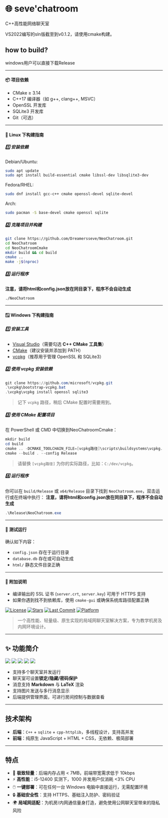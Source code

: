 
# 🌐 seve'chatroom
C++高性能网络聊天室

VS2022编写的sln版截至到v0.1.2，请使用cmake构建。

## how to build?

windows用户可以直接下载Release

---

#### 📦 项目依赖

* CMake ≥ 3.14
* C++17 编译器（如 g++, clang++, MSVC）
* OpenSSL 开发库
* SQLite3 开发库
* Git（可选）

---

#### 🐧 Linux 下构建指南

##### 1️⃣ 安装依赖

Debian/Ubuntu:

```bash
sudo apt update
sudo apt install build-essential cmake libssl-dev libsqlite3-dev
```

Fedora/RHEL:

```bash
sudo dnf install gcc-c++ cmake openssl-devel sqlite-devel
```

Arch:

```bash
sudo pacman -S base-devel cmake openssl sqlite
```

##### 2️⃣ 克隆项目并构建

```bash
git clone https://github.com/Dreamersseve/NeoChatroom.git
cd NeoChatroom
cd NeoChatroomCmake
mkdir build && cd build
cmake ..
make -j$(nproc)
```

##### 3️⃣ 运行程序

**注意，请将html和config.json放在同目录下，程序不会自动生成**
```bash
./NeoChatroom
```

---

#### 🪟 Windows 下构建指南

##### 1️⃣ 安装工具

* [Visual Studio](https://visualstudio.microsoft.com/)（需要勾选 **C++ CMake 工具集**）
* [CMake](https://cmake.org/download/)（建议安装并添加到 PATH）
* [vcpkg](https://github.com/microsoft/vcpkg)（推荐用于管理 OpenSSL 和 SQLite3）

##### 2️⃣ 使用 vcpkg 安装依赖

```powershell
git clone https://github.com/microsoft/vcpkg.git
.\vcpkg\bootstrap-vcpkg.bat
.\vcpkg\vcpkg install openssl sqlite3
```

> 记下 `vcpkg` 路径，稍后 CMake 配置时需要用到。

##### 3️⃣ 使用 CMake 配置项目

在 PowerShell 或 CMD 中切换到NeoChatroomCmake：

```powershell
mkdir build
cd build
cmake .. -DCMAKE_TOOLCHAIN_FILE=[vcpkg路径]\scripts\buildsystems\vcpkg.cmake -G "Visual Studio 17 2022"
cmake --build . --config Release
```

> 请替换 `[vcpkg路径]` 为你的实际路径，比如：`C:/dev/vcpkg`。

##### 4️⃣ 运行程序


你可以在 `build/Release` 或 `x64/Release` 目录下找到 `NeoChatroom.exe`，双击运行或在终端中执行：
**注意，请将html和config.json放在同目录下，程序不会自动生成**

```powershell
.\Release\NeoChatroom.exe
```

---

#### 🧪 测试运行

确认如下内容：

* `config.json` 存在于运行目录
* `database.db` 存在或可自动生成
* `html/` 静态文件目录正确

---

#### 📎 附加说明

* 编译输出的 SSL 证书 (`server.crt`, `server.key`) 可用于 HTTPS 支持
* 如果你遇到找不到依赖库，使用 `cmake-gui` 或确保系统库路径配置正确




[![License](https://img.shields.io/github/license/Dreamersseve/NeoChatroom?style=flat-square)](https://github.com/Dreamersseve/NeoChatroom/blob/main/LICENSE)
[![Stars](https://img.shields.io/github/stars/Dreamersseve/NeoChatroom?style=flat-square)](https://github.com/Dreamersseve/NeoChatroom/stargazers)
[![Last Commit](https://img.shields.io/github/last-commit/Dreamersseve/NeoChatroom?style=flat-square)](https://github.com/Dreamersseve/NeoChatroom/commits/main)
[![Platform](https://img.shields.io/badge/platform-Windows-blue?style=flat-square)](#)

> 一个高性能、轻量级、原生实现的局域网聊天室解决方案，专为教学机房及内网环境设计。

---

## ✨ 功能简介

![](https://cdn.luogu.com.cn/upload/image_hosting/b65eyz4w.png)
![](https://cdn.luogu.com.cn/upload/image_hosting/6qt8dkg7.png)
![](https://cdn.luogu.com.cn/upload/image_hosting/pc5t3u9r.png)
![](https://cdn.luogu.com.cn/upload/image_hosting/7s4jjvk1.png)
![](https://cdn.luogu.com.cn/upload/image_hosting/xqs01vxa.png)

- 支持多个聊天室并发运行
- 聊天室可设置**锁定/隐藏/密码保护**
- 消息支持 **Markdown** 与 **LaTeX** 渲染
- 支持图片发送与多行消息显示
- 后端提供管理界面，可进行房间控制与数据查看

---

##  技术架构

- **后端**：`C++` + `sqlite` + `cpp-httplib`，多线程设计，支持高并发
- **前端**：纯原生 JavaScript + HTML + CSS，无依赖、极简部署

---

##  特点

- 🚀 **极致轻量**：后端内存占用 < 7MB，前端带宽需求低于 10kbps
- ⚡ **高性能**：i5-12400 实测下，1000 并发用户仅消耗 <3% CPU
- 🖱️ **一键部署**：可在任何一台 Windows 电脑中直接运行，无需配置环境
- 🔒 **基础安全性**：支持 HTTPS、基础注入防护、密码验证
- 🌍 **局域网适配**：为机房/内网通信量身打造，避免使用公网聊天室带来的隐私风险



